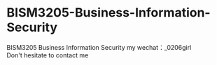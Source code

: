 # BISM3205-Business-Information-Security
BISM3205 Business Information Security my wechat：_0206girl Don't hesitate to contact me
